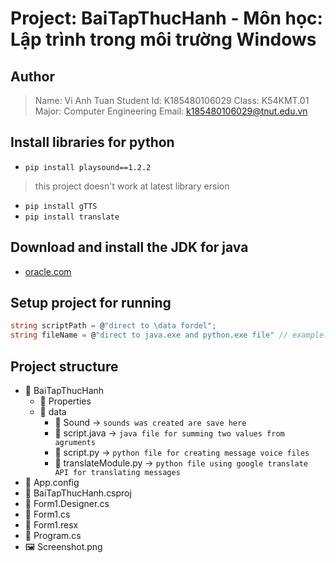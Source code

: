 # Project: BaiTapThucHanh - Môn học: Lập trình trong môi trường Windows
## Author
> Name: Vi Anh Tuan
> Student Id: K185480106029
> Class: K54KMT.01
> Major: Computer Engineering
> Email: <k185480106029@tnut.edu.vn>
## Install libraries for python
- ```pip install playsound==1.2.2```
> this project doesn't work at latest library ersion
- ```pip install gTTS```
- ```pip install translate```
## Download and install the JDK for java
- [oracle.com](https://www.oracle.com/java/technologies/downloads/)
## Setup project for running
```csharp
string scriptPath = @"direct to \data fordel";
string fileName = @"direct to java.exe and python.exe file" // example: "C:\Program Files\Java\jdk-20\bin\java.exe"
```
## Project structure
* 📂 BaiTapThucHanh
  * 📁 Properties
  *  📂 data
      *  📁 Sound               → `sounds was created are save here`
      *  📄 script.java         → `java file for summing two values from agruments`
      *  📄 script.py           → `python file for creating message voice files`
      *  📄 translateModule.py  → `python file using google translate API for translating messages`
* 📄 App.config
* 📄 BaiTapThucHanh.csproj
* 📄 Form1.Designer.cs
* 📄 Form1.cs
* 📄 Form1.resx
* 📄 Program.cs
* 🖼️ Screenshot.png
